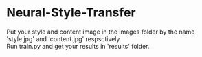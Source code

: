 # Neural-Style-Transfer
Put your style and content image in the images folder by the name 'style.jpg' and 'content.jpg' respsctively.<br />
Run train.py and get your results in 'results' folder.
